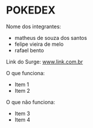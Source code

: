 # POKEDEX

Nome dos integrantes: 
- matheus de souza dos santos
- felipe vieira de melo
- rafael bento

Link do Surge: www.link.com.br

O que funciona:
- Item 1
- Item 2

O que não funciona: 
- Item 3
- Item 4
